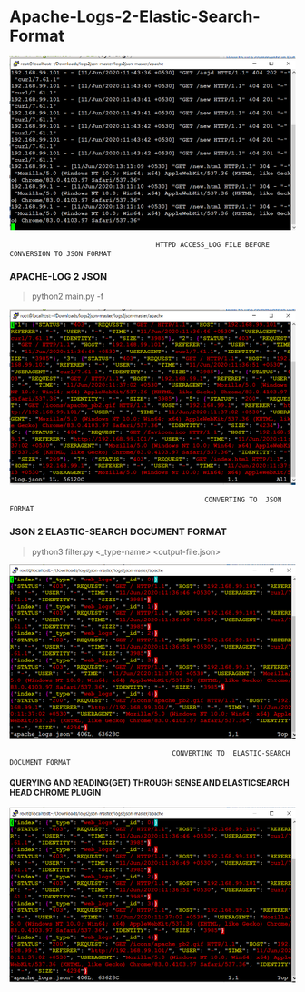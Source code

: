
# Apache-Logs-2-Elastic-Search-Format




<img src="https://github.com/raghav1674/Apache-log2Elasticformat/blob/master/log-apache-task/at-present-access-log.PNG"/>
   


                                        HTTPD ACCESS_LOG FILE BEFORE CONVERSION TO JSON FORMAT
    
    
### APACHE-LOG 2 JSON

 
>python2 main.py -f <log-file>
   
   
 <img src="https://github.com/raghav1674/Apache-log2Elasticformat/blob/master/log-apache-task/log-json-1.PNG"/>
    
                                                    CONVERTING TO  JSON FORMAT
    


### JSON 2 ELASTIC-SEARCH DOCUMENT FORMAT

 >python3 filter.py <json-converted-log-file>   <_type-name>  <output-file.json>
    
   
   <img src="https://github.com/raghav1674/Apache-log2Elasticformat/blob/master/log-apache-task/finally-converted.PNG"/>
    
    
                                            CONVERTING TO  ELASTIC-SEARCH DOCUMENT FORMAT
                                            
                                            
                                            
                                            
 ####  QUERYING AND READING(GET) THROUGH SENSE AND  ELASTICSEARCH HEAD CHROME PLUGIN    
 
 
 
 
  <img src="https://github.com/raghav1674/Apache-log2Elasticformat/blob/master/log-apache-task/finally-converted.PNG"/>
 
                                            
    
